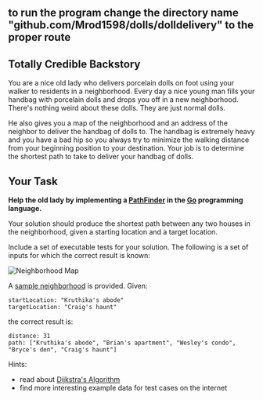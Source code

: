 ## to run the program change the directory name "github.com/Mrod1598/dolls/dolldelivery" to the proper route

## Totally Credible Backstory

You are a nice old lady who delivers porcelain dolls on foot using your walker to residents in a neighborhood. Every day a nice young man fills your handbag with porcelain dolls and drops you off in a new neighborhood. There's nothing weird about these dolls. They are just normal dolls.

He also gives you a map of the neighborhood and an address of the neighbor to deliver the handbag of dolls to. The handbag is extremely heavy and you have a bad hip so you always try to minimize the walking distance from your beginning position to your destination. Your job is to determine the shortest path to take to deliver your handbag of dolls.

## Your Task

**Help the old lady by implementing a [PathFinder](path_finder.go) in the [Go](https://golang.org/doc/tutorial/getting-started) programming language.**

Your solution should produce the shortest path between any two houses in the neighborhood, given a starting location and a target location.

Include a set of executable tests for your solution. The following is a set of inputs for which the correct result is known:

![Neighborhood Map](https://raw.github.com/postnati/doll-delivery/master/neighborhood-map.png)

A [sample neighborhood](sample.go) is provided. Given:

	startLocation: "Kruthika's abode"
	targetLocation: "Craig's haunt"

the correct result is:

	distance: 31
	path: ["Kruthika's abode", "Brian's apartment", "Wesley's condo", "Bryce's den", "Craig's haunt"]

Hints:

* read about [Dijkstra's Algorithm](http://en.wikipedia.org/wiki/Dijkstra%27s_algorithm)
* find more interesting example data for test cases on the internet
